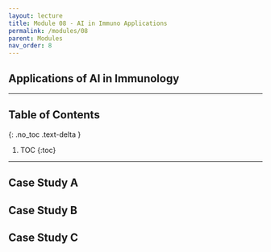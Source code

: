 ```yaml
---
layout: lecture
title: Module 08 - AI in Immuno Applications
permalink: /modules/08
parent: Modules
nav_order: 8
---
```


## Applications of AI in Immunology

---

## Table of Contents
{: .no_toc .text-delta }

1. TOC
{:toc}

---


## Case Study A

## Case Study B

## Case Study C